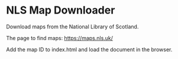 # NLS Map Downloader

Download maps from the National Library of Scotland.

The page to find maps: https://maps.nls.uk/

Add the map ID to index.html and load the document in the browser.
